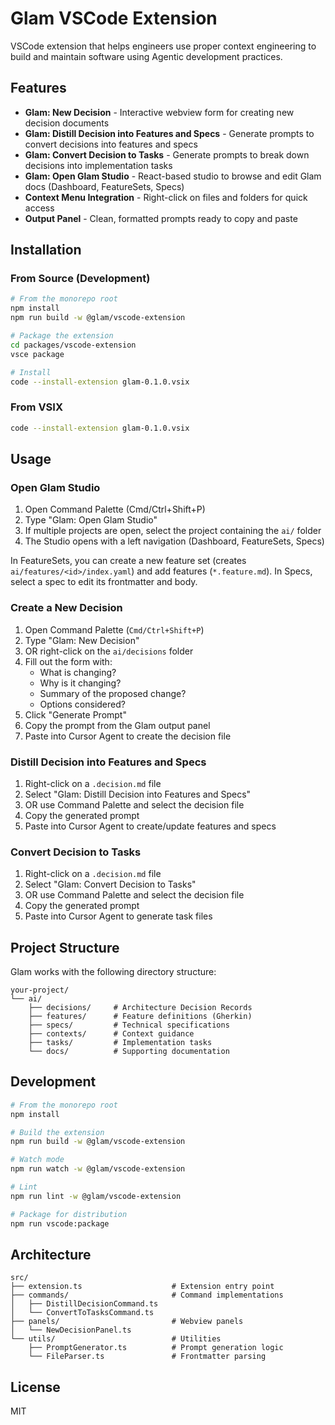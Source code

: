 # Glam VSCode Extension

VSCode extension that helps engineers use proper context engineering to build and maintain software using Agentic development practices.

## Features

- **Glam: New Decision** - Interactive webview form for creating new decision documents
- **Glam: Distill Decision into Features and Specs** - Generate prompts to convert decisions into features and specs
- **Glam: Convert Decision to Tasks** - Generate prompts to break down decisions into implementation tasks
- **Glam: Open Glam Studio** - React-based studio to browse and edit Glam docs (Dashboard, FeatureSets, Specs)
- **Context Menu Integration** - Right-click on files and folders for quick access
- **Output Panel** - Clean, formatted prompts ready to copy and paste

## Installation

### From Source (Development)

```bash
# From the monorepo root
npm install
npm run build -w @glam/vscode-extension

# Package the extension
cd packages/vscode-extension
vsce package

# Install
code --install-extension glam-0.1.0.vsix
```

### From VSIX

```bash
code --install-extension glam-0.1.0.vsix
```

## Usage
### Open Glam Studio

1. Open Command Palette (Cmd/Ctrl+Shift+P)
2. Type "Glam: Open Glam Studio"
3. If multiple projects are open, select the project containing the `ai/` folder
4. The Studio opens with a left navigation (Dashboard, FeatureSets, Specs)

In FeatureSets, you can create a new feature set (creates `ai/features/<id>/index.yaml`) and add features (`*.feature.md`). In Specs, select a spec to edit its frontmatter and body.

### Create a New Decision

1. Open Command Palette (`Cmd/Ctrl+Shift+P`)
2. Type "Glam: New Decision"
3. OR right-click on the `ai/decisions` folder
4. Fill out the form with:
   - What is changing?
   - Why is it changing?
   - Summary of the proposed change?
   - Options considered?
5. Click "Generate Prompt"
6. Copy the prompt from the Glam output panel
7. Paste into Cursor Agent to create the decision file

### Distill Decision into Features and Specs

1. Right-click on a `.decision.md` file
2. Select "Glam: Distill Decision into Features and Specs"
3. OR use Command Palette and select the decision file
4. Copy the generated prompt
5. Paste into Cursor Agent to create/update features and specs

### Convert Decision to Tasks

1. Right-click on a `.decision.md` file
2. Select "Glam: Convert Decision to Tasks"
3. OR use Command Palette and select the decision file
4. Copy the generated prompt
5. Paste into Cursor Agent to generate task files

## Project Structure

Glam works with the following directory structure:

```
your-project/
└── ai/
    ├── decisions/     # Architecture Decision Records
    ├── features/      # Feature definitions (Gherkin)
    ├── specs/         # Technical specifications
    ├── contexts/      # Context guidance
    ├── tasks/         # Implementation tasks
    └── docs/          # Supporting documentation
```

## Development

```bash
# From the monorepo root
npm install

# Build the extension
npm run build -w @glam/vscode-extension

# Watch mode
npm run watch -w @glam/vscode-extension

# Lint
npm run lint -w @glam/vscode-extension

# Package for distribution
npm run vscode:package
```

## Architecture

```
src/
├── extension.ts                    # Extension entry point
├── commands/                       # Command implementations
│   ├── DistillDecisionCommand.ts
│   └── ConvertToTasksCommand.ts
├── panels/                         # Webview panels
│   └── NewDecisionPanel.ts
└── utils/                          # Utilities
    ├── PromptGenerator.ts          # Prompt generation logic
    └── FileParser.ts               # Frontmatter parsing
```

## License

MIT

